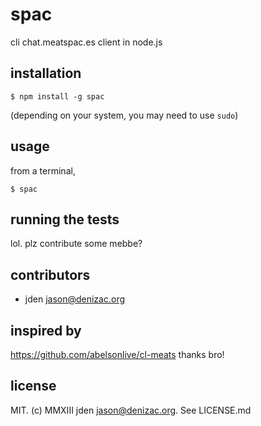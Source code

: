 # spac
cli chat.meatspac.es client in node.js

## installation

    $ npm install -g spac

(depending on your system, you may need to use `sudo`)

## usage

from a terminal,

    $ spac

## running the tests

lol. plz contribute some mebbe?


## contributors

- jden <jason@denizac.org>


## inspired by
https://github.com/abelsonlive/cl-meats
thanks bro!

## license

MIT. (c) MMXIII jden <jason@denizac.org>. See LICENSE.md
